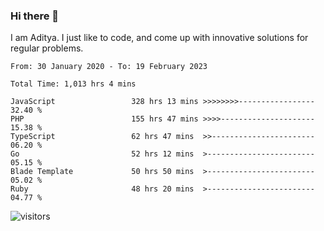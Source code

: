 ### Hi there 👋

I am Aditya. I just like to code, and come up with innovative solutions for regular problems.

<!--START_SECTION:waka-->

```text
From: 30 January 2020 - To: 19 February 2023

Total Time: 1,013 hrs 4 mins

JavaScript                 328 hrs 13 mins >>>>>>>>-----------------   32.40 %
PHP                        155 hrs 47 mins >>>>---------------------   15.38 %
TypeScript                 62 hrs 47 mins  >>-----------------------   06.20 %
Go                         52 hrs 12 mins  >------------------------   05.15 %
Blade Template             50 hrs 50 mins  >------------------------   05.02 %
Ruby                       48 hrs 20 mins  >------------------------   04.77 %
```

<!--END_SECTION:waka-->

![visitors](https://visitor-badge.glitch.me/badge?page_id=BrainBuzzer.visitor-badge&left_color=green&right_color=red)
